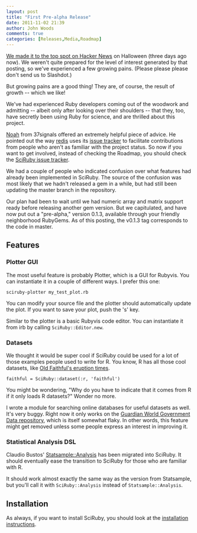```yaml
---
layout: post
title: "First Pre-alpha Release"
date: 2011-11-02 21:39
author: John Woods
comments: true
categories: [Releases,Media,Roadmap]
---
```


[We made it to the top spot on Hacker News](http://news.ycombinator.com/item?id=3180369) on Halloween (three days ago now). We weren't quite prepared for the level of interest generated by that posting, so we've experienced a few growing pains. (Please please please don't send us to Slashdot.)

But growing pains are a good thing! They are, of course, the result of growth -- which we like!

We've had experienced Ruby developers coming out of the woodwork and admitting -- albeit only after looking over their shoulders -- that they, too, have secretly been using Ruby for science, and are thrilled about this project.

[Noah](https://github.com/noahhl) from 37signals offered an extremely helpful piece of advice. He pointed out the way [redis](http://github.com/antirez/redis) uses its [issue tracker](https://github.com/antirez/redis/issues?state=open) to facilitate contributions from people who aren't as familiar with the project status. So now if you want to get involved, instead of checking the Roadmap, you should check the [SciRuby issue tracker](https://github.com/sciruby/sciruby/issues?sort=created&direction=desc&state=open).

We had a couple of people who indicated confusion over what features had already been implemented in SciRuby. The source of the confusion was most likely that we hadn't released a gem in a while, but had still been updating the master branch in the repository.

Our plan had been to wait until we had numeric array and matrix support ready before releasing another gem version. But we capitulated, and have now put out a "pre-alpha," version 0.1.3, available through your friendly neighborhood RubyGems. As of this posting, the v0.1.3 tag corresponds to the code in master.

Features
--------

<h3>Plotter GUI</h3>

The most useful feature is probably Plotter, which is a GUI for Rubyvis. You can instantiate it in a couple of different ways. I prefer this one:

<pre><code>sciruby-plotter my_test_plot.rb
</code></pre>

You can modify your source file and the plotter should automatically update the plot. If you want to save your plot, push the 's' key.

Similar to the plotter is a basic Rubyvis code editor. You can instantiate it from irb by calling <code>SciRuby::Editor.new</code>.

<h3>Datasets</h3>

We thought it would be super cool if SciRuby could be used for a lot of those examples people used to write for R. You know, R has all those cool datasets, like [Old Faithful's eruption times](http://stat.ethz.ch/R-manual/R-patched/library/datasets/html/faithful.html).

<pre><code>faithful = SciRuby::dataset(:r, 'faithful')
</code></pre>

You might be wondering, "Why do you have to indicate that it comes from R if it only loads R datasets?" Wonder no more.

I wrote a module for searching online databases for useful datasets as well. It's very buggy. Right now it only works on the [Guardian World Government Data repository](http://www.guardian.co.uk/world-government-data), which is itself somewhat flaky. In other words, this feature might get removed unless some people express an interest in improving it.

<h3>Statistical Analysis DSL</h3>

Claudio Bustos' [Statsample::Analysis](http://ruby-statsample.rubyforge.org/statsample/Statsample/Analysis.html) has been migrated into SciRuby. It should eventually ease the transition to SciRuby for those who are familiar with R.

It should work almost exactly the same way as the version from Statsample, but you'll call it with <code>SciRuby::Analysis</code> instead of <code>Statsample::Analysis</code>.

Installation
------------

As always, if you want to install SciRuby, you should look at the [installation instructions](/docs#installation).
